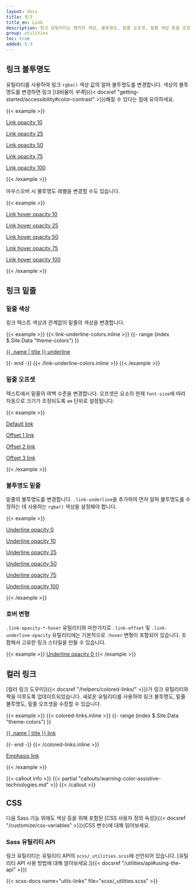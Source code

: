 ```yaml
---
layout: docs
title: 링크
title_en: Link
description: 링크 유틸리티는 앵커의 색상, 불투명도, 밑줄 오프셋, 밑줄 색상 등을 조정하여 앵커의 스타일을 지정하는 데 사용됩니다.
group: utilities
toc: true
added: 5.3
---
```


## 링크 불투명도

유틸리티를 사용하여 링크 `rgba()` 색상 값의 알파 불투명도를 변경합니다. 색상의 불투명도를 변경하면 링크 [대비율이 *부족*]({{< docsref "getting-started/accessibility#color-contrast" >}})해질 수 있다는 점에 유의하세요.

{{< example >}}
<p><a class="link-opacity-10" href="#">Link opacity 10</a></p>
<p><a class="link-opacity-25" href="#">Link opacity 25</a></p>
<p><a class="link-opacity-50" href="#">Link opacity 50</a></p>
<p><a class="link-opacity-75" href="#">Link opacity 75</a></p>
<p><a class="link-opacity-100" href="#">Link opacity 100</a></p>
{{< /example >}}

마우스오버 시 불투명도 레벨을 변경할 수도 있습니다.

{{< example >}}
<p><a class="link-opacity-10-hover" href="#">Link hover opacity 10</a></p>
<p><a class="link-opacity-25-hover" href="#">Link hover opacity 25</a></p>
<p><a class="link-opacity-50-hover" href="#">Link hover opacity 50</a></p>
<p><a class="link-opacity-75-hover" href="#">Link hover opacity 75</a></p>
<p><a class="link-opacity-100-hover" href="#">Link hover opacity 100</a></p>
{{< /example >}}

## 링크 밑줄

### 밑줄 색상

링크 텍스트 색상과 관계없이 밑줄의 색상을 변경합니다.

{{< example >}}
{{< link-underline-colors.inline >}}
{{- range (index $.Site.Data "theme-colors") }}
<p><a href="#" class="link-underline-{{ .name }}">{{ .name | title }} underline</a></p>
{{- end -}}
{{< /link-underline-colors.inline >}}
{{< /example >}}

### 밑줄 오프셋

텍스트에서 밑줄의 여백 수준을 변경합니다. 오프셋은 요소의 현재 `font-size`에 따라 자동으로 크기가 조정되도록 `em` 단위로 설정됩니다.

{{< example >}}
<p><a href="#">Default link</a></p>
<p><a class="link-offset-1" href="#">Offset 1 link</a></p>
<p><a class="link-offset-2" href="#">Offset 2 link</a></p>
<p><a class="link-offset-3" href="#">Offset 3 link</a></p>
{{< /example >}}

### 불투명도 밑줄

밑줄의 불투명도를 변경합니다. `.link-underline`을 추가하여 먼저 알파 불투명도를 수정하는 데 사용하는 `rgba()` 색상을 설정해야 합니다.

{{< example >}}
<p><a class="link-offset-2 link-underline link-underline-opacity-0" href="#">Underline opacity 0</a></p>
<p><a class="link-offset-2 link-underline link-underline-opacity-10" href="#">Underline opacity 10</a></p>
<p><a class="link-offset-2 link-underline link-underline-opacity-25" href="#">Underline opacity 25</a></p>
<p><a class="link-offset-2 link-underline link-underline-opacity-50" href="#">Underline opacity 50</a></p>
<p><a class="link-offset-2 link-underline link-underline-opacity-75" href="#">Underline opacity 75</a></p>
<p><a class="link-offset-2 link-underline link-underline-opacity-100" href="#">Underline opacity 100</a></p>
{{< /example >}}

### 호버 변형

`.link-opacity-*-hover` 유틸리티와 마찬가지로 `.link-offset` 및 `.link-underline-opacity` 유틸리티에는 기본적으로 `:hover` 변형이 포함되어 있습니다. 조합해서 고유한 링크 스타일을 만들 수 있습니다.

{{< example >}}
<a class="link-offset-2 link-offset-3-hover link-underline link-underline-opacity-0 link-underline-opacity-75-hover" href="#">
  Underline opacity 0
</a>
{{< /example >}}

## 컬러 링크

[컬러 링크 도우미]({{< docsref "/helpers/colored-links/" >}})가 링크 유틸리티와 짝을 이루도록 업데이트되었습니다. 새로운 유틸리티를 사용하여 링크 불투명도, 밑줄 불투명도, 밑줄 오프셋을 수정할 수 있습니다.

{{< example >}}
{{< colored-links.inline >}}
{{- range (index $.Site.Data "theme-colors") }}
<p><a href="#" class="link-{{ .name }} link-offset-2 link-underline-opacity-25 link-underline-opacity-100-hover">{{ .name | title }} link</a></p>
{{- end -}}
{{< /colored-links.inline >}}
<p><a href="#" class="link-body-emphasis link-offset-2 link-underline-opacity-25 link-underline-opacity-75-hover">Emphasis link</a></p>
{{< /example >}}

{{< callout info >}}
{{< partial "callouts/warning-color-assistive-technologies.md" >}}
{{< /callout >}}

## CSS

다음 Sass 기능 외에도 색상 등을 위해 포함된 [CSS 사용자 정의 속성]({{< docsref "/customize/css-variables" >}})(CSS 변수)에 대해 읽어보세요.

### Sass 유틸리티 API

링크 유틸리티는 유틸리티 API의 `scss/_utilities.scss`에 선언되어 있습니다. [유틸리티 API 사용 방법에 대해 알아보세요.]({{< docsref "/utilities/api#using-the-api" >}})

{{< scss-docs name="utils-links" file="scss/_utilities.scss" >}}
